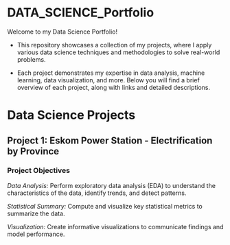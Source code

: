 # DATA_SCIENCE_Portfolio


Welcome to my Data Science Portfolio! 

- This repository showcases a collection of my projects, where I apply various data science techniques and methodologies to solve real-world problems. 

- Each project demonstrates my expertise in data analysis, machine learning, data visualization, and more. Below you will find a brief overview of each project, along with links and detailed descriptions.

# Data Science Projects
## Project 1: Eskom Power Station - Electrification by Province
### Project Objectives

*Data Analysis:* Perform exploratory data analysis (EDA) to understand the characteristics of the data, identify trends, and detect patterns.

*Statistical Summary:* Compute and visualize key statistical metrics to summarize the data.

*Visualization:* Create informative visualizations to communicate findings and model performance.

